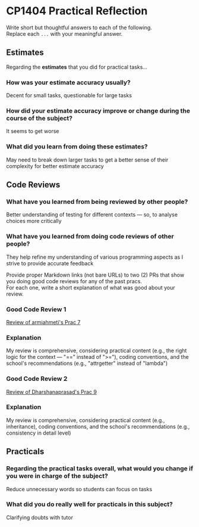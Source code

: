 # CP1404 Practical Reflection

Write short but thoughtful answers to each of the following.  
Replace each `...` with your meaningful answer.

## Estimates

Regarding the **estimates** that you did for practical tasks...

### How was your estimate accuracy usually?

Decent for small tasks, questionable for large tasks

### How did your estimate accuracy improve or change during the course of the subject?

It seems to get worse

### What did you learn from doing these estimates?

May need to break down larger tasks to get a better sense of their
complexity for better estimate accuracy

## Code Reviews

### What have you learned from being reviewed by other people?

Better understanding of testing for different contexts — so, to analyse
choices more critically

### What have you learned from doing code reviews of other people?

They help refine my understanding of various programming aspects as I
strive to provide accurate feedback

Provide proper Markdown links (not bare URLs) to two (2) PRs that show you doing good code reviews for any of the past
pracs.  
For each one, write a short explanation of what was good about your review.

### Good Code Review 1

[Review of armiahmeti's Prac 7](https://github.com/armiahmeti/cp1404practicals/pull/2)

### Explanation

My review is comprehensive, considering practical content (e.g., the
right logic for the context — "==" instead of ">="), coding conventions,
and the school's recommendations (e.g., "attrgetter" instead of
"lambda")

### Good Code Review 2

[Review of Dharshanaprasad's Prac 9](https://github.com/Dharshanaprasad/cp1401practicals/pull/5)

### Explanation

My review is comprehensive, considering practical content (e.g.,
inheritance), coding conventions, and the school's recommendations
(e.g., consistency in detail level)

## Practicals

### Regarding the **practical tasks** overall, what would you change if you were in charge of the subject?

Reduce unnecessary words so students can focus on tasks

### What did you do really well for practicals in this subject?

Clarifying doubts with tutor
